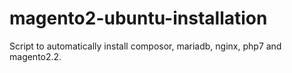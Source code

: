 # magento2-ubuntu-installation
Script to automatically install composor, mariadb, nginx, php7 and magento2.2.
